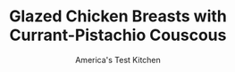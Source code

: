 ---
layout: ../../layouts/MarkdownPostLayout.astro
title: Glazed Chicken Breasts with Currant-Pistachio Couscous
author: America's Test Kitchen
pubDate: 2023-03-15
description: "How do you add interest to chicken breasts? Start by seasoning them with harissa."
image_url: https://res.cloudinary.com/hksqkdlah/image/upload/ar_1:1,c_fill,dpr_2.0,f_auto,fl_lossy.progressive.strip_profile,g_faces:auto,q_auto:low,w_344/43853-sfs-chile-and-apricot-glazed-chicken-breasts-with-currant-pistachio-couscous-11
tags: ["Main Courses","Chicken","Fruit","Weeknight"]
calories: 2924
protein: 55
carbohydrates: 60
fats: 
fiber: 5
ingredients: ["2 tablespoons, apricot preserves","1 tablespoon, harissa","5 tablespoons, extra-virgin olive oil, divided","1/4 cup, dried currants","1 teaspoon, grated lemon zest plus 2 tablespoons juice","1 , garlic clove, minced","1 1/2 teaspoons, table salt, divided","1/2 teaspoon, pepper, divided","4 (6- to 8-ounce), boneless, skinless chicken breasts, trimmed","1 1/2 cups, water","1 1/4 cups, couscous","1/2 cup, shelled pistachios, toasted and chopped"]
serves: 4
time: "30 minutes"
instructions: ["Combine apricot preserves, harissa, and 1 tablespoon oil in bowl. Transfer 1 tablespoon harissa mixture to second bowl and stir in currants, lemon zest and juice, garlic, ½ teaspoon salt, ¼ teaspoon pepper, and 3 tablespoons oil.","Pat chicken dry with paper towels and sprinkle with remaining 1 teaspoon salt and remaining ¼ teaspoon pepper. Heat remaining 1 tablespoon oil in 12-inch nonstick skillet over medium-high heat until just smoking. Cook chicken until golden brown and meat registers 160 degrees, about 6 minutes per side. Transfer chicken to cutting board, brush all over with harissa-apricot mixture (without currants), and tent with foil.","Bring water to boil in now-empty skillet over high heat. Stir in couscous, cover, and remove from heat. Let stand for 5 minutes. Stir in pistachios and harissa-currant mixture. Slice chicken ½ inch thick and serve over couscous."]
nutrition: ["1033 mg Potassium","604 mg Phosphorus","60 mg Calcium","2 mg Iron","104 mg Magnesium","932 mg Sodium","2 mg Zinc","29 g Fat","21 mg Niacin (B3)","17 g Monounsaturated","4 g Polyunsaturated","8 mg Vitamin C","144 mg Cholesterol","4 g Saturated","5 g Fiber","38 µg Folate (food)","11 g Sugars","11 µg Vitamin K","252 g Water","60 g Carbs","38 µg Folate equivalent (total)","55 g Protein","3 mg Vitamin E","1 mg Vitamin B6","19 µg Vitamin A","731 kcal Energy","4 g Sugars, added","2924 calories"]
notes: "Harissa, a North African chile paste, is sold in tubes, jars, or cans. Sprinkle with torn fresh mint leaves before serving."
---